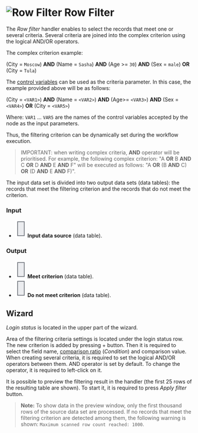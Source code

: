 # ![Row Filter](../../../images/icons/components/filter-data_default.svg) Row Filter

The *Row filter* handler enables to select the records that meet one or several criteria. Several criteria are joined into the complex criterion using the logical AND/OR operators.

The complex criterion example:

(City = `Moscow`) **AND** (Name = `Sasha`) **AND** (Age >= `30`) **AND** (Sex = `male`) **OR** (City = `Tula`)

The [control variables](../../../scenario/variables/control-variables.md) can be used as the criteria parameter. In this case, the example provided above will be as follows:

(City = `<VAR1>`) **AND** (Name = `<VAR2>`) **AND** (Age>= `<VAR3>`) **AND** (Sex = `<VAR4>`) **OR** (City = `<VAR5>`)

Where: `VAR1` ... `VAR5` are the names of the control variables accepted by the node as the input parameters.

Thus, the filtering criterion can be dynamically set during the workflow execution.

> IMPORTANT: when writing complex criteria, **AND** operator will be prioritised.
> For example, the following complex criterion: "A **OR** B **AND** C **OR** D **AND** E **AND** F" will be executed as follows: "A **OR** (B **AND** C) **OR** (D **AND** E **AND** F)".

The input data set is divided into two output data sets (data tables): the records that meet the filtering criterion and the records that do not meet the criterion.

### Input

* ![Input data source](../../../images/icons/app/node/ports/inputs/table_inactive.svg) **Input data source** (data table).

### Output

* ![Meet criterion](../../../images/icons/app/node/ports/inputs/table_inactive.svg) **Meet criterion** (data table).
* ![Do not meet criterion](../../../images/icons/app/node/ports/inputs/table_inactive.svg) **Do not meet criterion** (data table).

## Wizard

*Login status* is located in the upper part of the wizard.

Area of the filtering criteria settings is located under the login status row. The new criterion is added by pressing + button. Then it is required to select the field name, [comparison ratio](./filter-conditions.md) (*Condition*) and comparison value. When creating several criteria, it is required to set the logical AND/OR operators between them. AND operator is set by default. To change the operator, it is required to left-click on it.

It is possible to preview the filtering result in the handler (the first 25 rows of the resulting table are shown). To start it, it is required to press *Apply filter* button.

> **Note:** To show data in the preview window, only the first thousand rows of the source data set are processed. If no records that meet the filtering criterion are detected among them, the following warning is shown: `Maximum scanned row count reached: 1000`.

